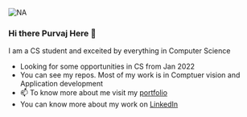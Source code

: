 ![NA](https://i.pinimg.com/originals/2d/a5/cc/2da5cccdaa10e142846390f3851feb46.gif)

### Hi there Purvaj Here 👋
I am a CS student and exceited by everything in Computer Science 

- Looking for some opportunities in CS from Jan 2022
- You can see my repos. Most of my work is in Comptuer vision and Application development
- 📫 To know more about me visit my [portfolio](https://seethamraju.github.io)
- You can know more about my work on [LinkedIn](https://linkedin.com/in/spurvaj)
<!--
**SEETHAMRAJU/Seethamraju** is a ✨ _special_ ✨ repository because its `README.md` (this file) appears on your GitHub profile.

Here are some ideas to get you started:

- 🔭 I’m currently working on ...
- 🌱 I’m currently learning ...
- 👯 I’m looking to collaborate on ...
- 🤔 I’m looking for help with ...
- 💬 Ask me about ...
- 📫 How to reach me: ...
- 😄 Pronouns: ...
- ⚡ Fun fact: ...
-->
